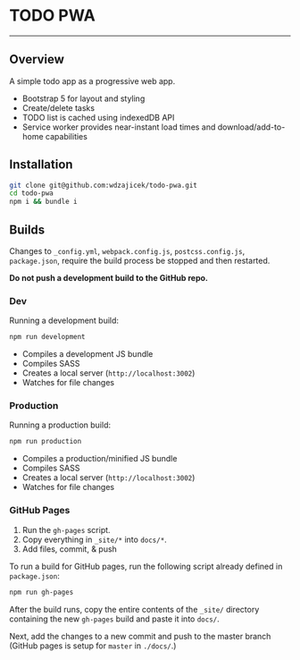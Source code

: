 
# TODO PWA

-----

## Overview

A simple todo app as a progressive web app.

- Bootstrap 5 for layout and styling
- Create/delete tasks
- TODO list is cached using indexedDB API
- Service worker provides near-instant load times and  download/add-to-home capabilities

## Installation

```bash
git clone git@github.com:wdzajicek/todo-pwa.git
cd todo-pwa
npm i && bundle i
```

## Builds

Changes to `_config.yml`, `webpack.config.js`, `postcss.config.js`, `package.json`, require the build process be stopped and then restarted.

**Do not push a development build to the GitHub repo.**

### Dev

Running a development build:

```bash
npm run development
```

- Compiles a development JS bundle
- Compiles SASS
- Creates a local server (`http://localhost:3002`)
- Watches for file changes

### Production

Running a production build:

```bash
npm run production
```

- Compiles a production/minified JS bundle
- Compiles SASS
- Creates a local server (`http://localhost:3002`)
- Watches for file changes

### GitHub Pages

1. Run the `gh-pages` script.
2. Copy everything in `_site/*` into `docs/*`.
3. Add files, commit, & push

To run a build for GitHub pages, run the following script already defined in `package.json`:

```bash
npm run gh-pages
```

After the build runs, copy the entire contents of the `_site/` directory containing the new `gh-pages` build and paste it into `docs/`.

Next, add the changes to a new commit and push to the master branch (GitHub pages is setup for `master` in `./docs/`.)